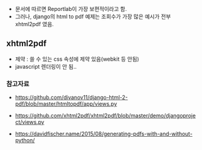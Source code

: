 
- 문서에 따르면 Reportlab이 가장 보편적이라고 함. 
- 그러나, django의 html to pdf 예제는 조회수가 가장 많은 예시가 전부 xhtml2pdf 였음.

## xhtml2pdf
- 제약 : 쓸 수 있는 css 속성에 제약 있음(webkit 등 안됨)
- javascript 렌더링이 안 됨..



### 참고자료 
- https://github.com/divanov11/django-html-2-pdf/blob/master/htmltopdf/app/views.py

- https://github.com/xhtml2pdf/xhtml2pdf/blob/master/demo/djangoproject/views.py

- https://davidfischer.name/2015/08/generating-pdfs-with-and-without-python/

